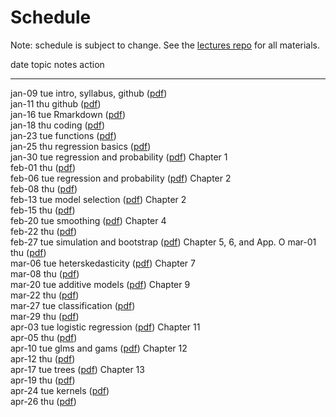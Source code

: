 # Schedule



Note: schedule is subject to change. See the [lectures repo](https://github.com/stats-432sp2018/lectures) for all materials.


date         topic                        notes                                                                                           action                   
-----------  ---------------------------  ----------------------------------------------------------------------------------------------  -------------------------
jan-09 tue   intro, syllabus, github      (<a href=https://raw.githubusercontent.com/stats-432sp2018/lectures/master/lec01.pdf>pdf</a>)                            
jan-11 thu   github                       (<a href=https://raw.githubusercontent.com/stats-432sp2018/lectures/master/lec02.pdf>pdf</a>)                            
jan-16 tue   Rmarkdown                    (<a href=https://raw.githubusercontent.com/stats-432sp2018/lectures/master/lec03.pdf>pdf</a>)                            
jan-18 thu   coding                       (<a href=https://raw.githubusercontent.com/stats-432sp2018/lectures/master/lec04.pdf>pdf</a>)                            
jan-23 tue   functions                    (<a href=https://raw.githubusercontent.com/stats-432sp2018/lectures/master/lec05.pdf>pdf</a>)                            
jan-25 thu   regression basics            (<a href=https://raw.githubusercontent.com/stats-432sp2018/lectures/master/lec06.pdf>pdf</a>)                            
jan-30 tue   regression and probability   (<a href=https://raw.githubusercontent.com/stats-432sp2018/lectures/master/lec07.pdf>pdf</a>)   Chapter 1                
feb-01 thu                                (<a href=https://raw.githubusercontent.com/stats-432sp2018/lectures/master/lec08.pdf>pdf</a>)                            
feb-06 tue   regression and probability   (<a href=https://raw.githubusercontent.com/stats-432sp2018/lectures/master/lec09.pdf>pdf</a>)   Chapter 2                
feb-08 thu                                (<a href=https://raw.githubusercontent.com/stats-432sp2018/lectures/master/lec10.pdf>pdf</a>)                            
feb-13 tue   model selection              (<a href=https://raw.githubusercontent.com/stats-432sp2018/lectures/master/lec11.pdf>pdf</a>)   Chapter 2                
feb-15 thu                                (<a href=https://raw.githubusercontent.com/stats-432sp2018/lectures/master/lec12.pdf>pdf</a>)                            
feb-20 tue   smoothing                    (<a href=https://raw.githubusercontent.com/stats-432sp2018/lectures/master/lec13.pdf>pdf</a>)   Chapter 4                
feb-22 thu                                (<a href=https://raw.githubusercontent.com/stats-432sp2018/lectures/master/lec14.pdf>pdf</a>)                            
feb-27 tue   simulation and bootstrap     (<a href=https://raw.githubusercontent.com/stats-432sp2018/lectures/master/lec15.pdf>pdf</a>)   Chapter 5, 6, and App. O 
mar-01 thu                                (<a href=https://raw.githubusercontent.com/stats-432sp2018/lectures/master/lec16.pdf>pdf</a>)                            
mar-06 tue   heterskedasticity            (<a href=https://raw.githubusercontent.com/stats-432sp2018/lectures/master/lec17.pdf>pdf</a>)   Chapter 7                
mar-08 thu                                (<a href=https://raw.githubusercontent.com/stats-432sp2018/lectures/master/lec18.pdf>pdf</a>)                            
mar-20 tue   additive models              (<a href=https://raw.githubusercontent.com/stats-432sp2018/lectures/master/lec19.pdf>pdf</a>)   Chapter 9                
mar-22 thu                                (<a href=https://raw.githubusercontent.com/stats-432sp2018/lectures/master/lec20.pdf>pdf</a>)                            
mar-27 tue   classification               (<a href=https://raw.githubusercontent.com/stats-432sp2018/lectures/master/lec21.pdf>pdf</a>)                            
mar-29 thu                                (<a href=https://raw.githubusercontent.com/stats-432sp2018/lectures/master/lec22.pdf>pdf</a>)                            
apr-03 tue   logistic regression          (<a href=https://raw.githubusercontent.com/stats-432sp2018/lectures/master/lec23.pdf>pdf</a>)   Chapter 11               
apr-05 thu                                (<a href=https://raw.githubusercontent.com/stats-432sp2018/lectures/master/lec24.pdf>pdf</a>)                            
apr-10 tue   glms and gams                (<a href=https://raw.githubusercontent.com/stats-432sp2018/lectures/master/lec25.pdf>pdf</a>)   Chapter 12               
apr-12 thu                                (<a href=https://raw.githubusercontent.com/stats-432sp2018/lectures/master/lec26.pdf>pdf</a>)                            
apr-17 tue   trees                        (<a href=https://raw.githubusercontent.com/stats-432sp2018/lectures/master/lec27.pdf>pdf</a>)   Chapter 13               
apr-19 thu                                (<a href=https://raw.githubusercontent.com/stats-432sp2018/lectures/master/lec28.pdf>pdf</a>)                            
apr-24 tue   kernels                      (<a href=https://raw.githubusercontent.com/stats-432sp2018/lectures/master/lec29.pdf>pdf</a>)                            
apr-26 thu                                (<a href=https://raw.githubusercontent.com/stats-432sp2018/lectures/master/lec30.pdf>pdf</a>)                            
